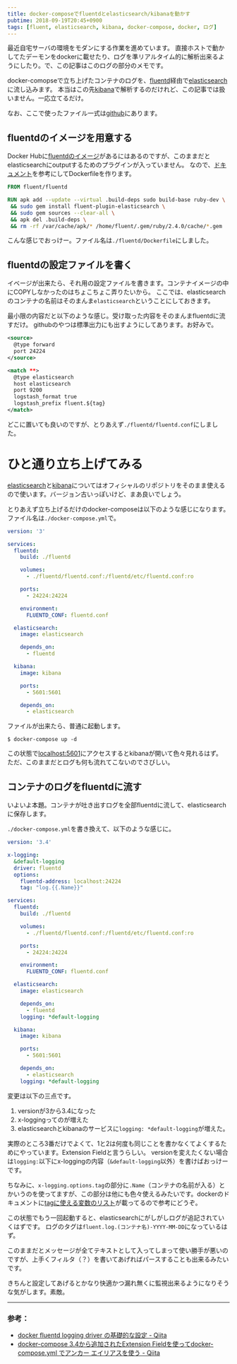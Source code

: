 ```yaml
---
title: docker-composeでfluentdとelasticsearch/kibanaを動かす
pubtime: 2018-09-19T20:45+0900
tags: [fluent, elasticsearch, kibana, docker-compose, docker, ログ]
---
```


最近自宅サーバの環境をモダンにする作業を進めています。
直接ホストで動かしてたデーモンをdockerに載せたり、ログを準リアルタイム的に解析出来るようにしたり。で、この記事はこのログの部分のメモです。

docker-comopseで立ち上げたコンテナのログを、[fluentd](https://www.fluentd.org)経由で[elasticsearch](https://www.elastic.co/jp/products/elasticsearch)に流し込みます。
本当はこの先[kibana](https://www.elastic.co/jp/products/kibana)で解析するのだけれど、この記事では扱いません。一応立てるだけ。

なお、ここで使ったファイル一式は[github](https://github.com/macrat/dockercompose-fluent-elasticsearch-kibana)にあります。

## fluentdのイメージを用意する
Docker Hubに[fluentdのイメージ](https://hub.docker.com/r/fluent/fluentd/)があるにはあるのですが、このままだとelasticsearchにoutputするためのプラグインが入っていません。
なので、[ドキュメント](https://github.com/fluent/fluentd-docker-image#3-customize-dockerfile-to-install-plugins-optional)を参考にしてDockerfileを作ります。

``` Dockerfile
FROM fluent/fluentd

RUN apk add --update --virtual .build-deps sudo build-base ruby-dev \
 && sudo gem install fluent-plugin-elasticsearch \
 && sudo gem sources --clear-all \
 && apk del .build-deps \
 && rm -rf /var/cache/apk/* /home/fluent/.gem/ruby/2.4.0/cache/*.gem
```

こんな感じでおっけー。ファイル名は`./fluentd/Dockerfile`にしました。

## fluentdの設定ファイルを書く
イベージが出来たら、それ用の設定ファイルを書きます。コンテナイメージの中にCOPYしなかったのはちょこちょこ弄りたいから。
ここでは、elasticsearchのコンテナの名前はそのまんま`elasticsearch`ということにしておきます。

最小限の内容だと以下のような感じ。受け取った内容をそのまんまfluentdに流すだけ。
githubのやつは標準出力にも出すようにしてあります。お好みで。

``` xml
<source>
  @type forward
  port 24224
</source>

<match **>
  @type elasticsearch
  host elasticsearch
  port 9200
  logstash_format true
  logstash_prefix fluent.${tag}
</match>
```

どこに置いても良いのですが、とりあえず`./fluentd/fluentd.conf`にしました。

# ひと通り立ち上げてみる
[elasticsearch](https://hub.docker.com/r/_/elasticsearch/)と[kibana](https://hub.docker.com/r/_/kibana/)についてはオフィシャルのリポジトリをそのまま使えるので使います。バージョン古いっぽいけど、まあ良いでしょう。

とりあえず立ち上げるだけのdocker-composeは以下のような感じになります。ファイル名は`./docker-compose.yml`で。

``` yaml
version: '3'

services:
  fluentd:
    build: ./fluentd

    volumes:
      - ./fluentd/fluentd.conf:/fluentd/etc/fluentd.conf:ro

    ports:
      - 24224:24224

    environment:
      FLUENTD_CONF: fluentd.conf

  elasticsearch:
    image: elasticsearch

    depends_on:
      - fluentd

  kibana:
    image: kibana

    ports:
      - 5601:5601

    depends_on:
      - elasticsearch
```

ファイルが出来たら、普通に起動します。

``` shell
$ docker-compose up -d
```

この状態で[localhost:5601](http://localhost:5601)にアクセスするとkibanaが開いて色々見れるはず。
ただ、このままだとログも何も流れてこないのでさびしい。

## コンテナのログをfluentdに流す
いよいよ本題。コンテナが吐き出すログを全部fluentdに流して、elasticsearchに保存します。

`./docker-compose.yml`を書き換えて、以下のような感じに。

``` yaml
version: '3.4'

x-logging:
  &default-logging
  driver: fluentd
  options:
    fluentd-address: localhost:24224
    tag: "log.{{.Name}}"

services:
  fluentd:
    build: ./fluentd

    volumes:
      - ./fluentd/fluentd.conf:/fluentd/etc/fluentd.conf:ro

    ports:
      - 24224:24224

    environment:
      FLUENTD_CONF: fluentd.conf

  elasticsearch:
    image: elasticsearch

    depends_on:
      - fluentd
    logging: *default-logging

  kibana:
    image: kibana

    ports:
      - 5601:5601

    depends_on:
      - elasticsearch
    logging: *default-logging
```

変更は以下の三点です。

1. versionが3から3.4になった
2. x-loggingってのが増えた
3. elasticsearchとkibanaのサービスに`logging: *default-logging`が増えた。

実際のところ3番だけでよくて、1と2は何度も同じことを書かなくてよくするためにやっています。Extension Fieldと言うらしい。
versionを変えたくない場合は`logging:`以下にx-loggingの内容（`&default-logging`以外）を書けばおっけーです。

ちなみに、`x-logging.options.tag`の部分に`.Name`（コンテナの名前が入る）とかいうのを使ってますが、この部分は他にも色々使えるみたいです。dockerのドキュメントに[tagに使える変数のリスト](https://docs.docker.com/config/containers/logging/log_tags/)が載ってるので参考にどうぞ。

この状態でもう一回起動すると、elasticsearchにがしがしログが追記されていくはずです。
ログのタグは`fluent.log.(コンテナ名)-YYYY-MM-DD`になっているはず。

このままだとメッセージが全てテキストとして入ってしまって使い勝手が悪いのですが、上手くフィルタ（？）を書いてあげればパースすることも出来るみたいです。

きちんと設定してあげるとかなり快適かつ漏れ無くに監視出来るようになりそうな気がします。素敵。

---

### 参考：
- [docker fluentd logging driver の基礎的な設定 - Qiita](https://qiita.com/moaikids/items/8a8ee90e163f14e6e923)
- [docker-compose 3.4から追加されたExtension Fieldを使ってdocker-compose.yml でアンカー エイリアスを使う - Qiita](https://qiita.com/kyusyukeigo/items/af20487162ff0a1a6cea)
